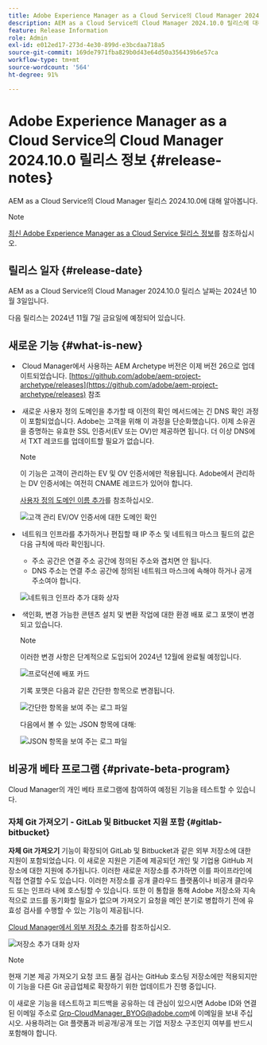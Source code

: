 ```yaml
---
title: Adobe Experience Manager as a Cloud Service의 Cloud Manager 2024.10.0 릴리스 정보
description: AEM as a Cloud Service의 Cloud Manager 2024.10.0 릴리스에 대해 알아봅니다.
feature: Release Information
role: Admin
exl-id: e012ed17-273d-4e30-899d-e3bcdaa718a5
source-git-commit: 169de7971fba829b0d43e64d50a356439b6e57ca
workflow-type: tm+mt
source-wordcount: '564'
ht-degree: 91%

---
```


# Adobe Experience Manager as a Cloud Service의 Cloud Manager 2024.10.0 릴리스 정보 {#release-notes}

AEM as a Cloud Service의 Cloud Manager 릴리스 2024.10.0에 대해 알아봅니다.

>[!NOTE]
>
>[최신 Adobe Experience Manager as a Cloud Service 릴리스 정보](/help/release-notes/release-notes-cloud/release-notes-current.md)를 참조하십시오.

## 릴리스 일자 {#release-date}

AEM as a Cloud Service의 Cloud Manager 2024.10.0 릴리스 날짜는 2024년 10월 3일입니다.

다음 릴리스는 2024년 11월 7일 금요일에 예정되어 있습니다.

## 새로운 기능 {#what-is-new}

* &#x200B;<!-- BOTH CS & AMS --> Cloud Manager에서 사용하는 AEM Archetype 버전은 이제 버전 26으로 업데이트되었습니다. [https://github.com/adobe/aem-project-archetype/releases](https://github.com/adobe/aem-project-archetype/releases) 참조

<!-- (CMGR-59817) -->

* &#x200B;<!-- CS ONLY --> 새로운 사용자 정의 도메인을 추가할 때 이전의 확인 메서드에는 긴 DNS 확인 과정이 포함되었습니다. Adobe는 고객을 위해 이 과정을 단순화했습니다. 이제 소유권을 증명하는 유효한 SSL 인증서(EV 또는 OV)만 제공하면 됩니다. 더 이상 DNS에서 TXT 레코드를 업데이트할 필요가 없습니다.

  >[!NOTE]
  >
  >이 기능은 고객이 관리하는 EV 및 OV 인증서에만 적용됩니다. Adobe에서 관리하는 DV 인증서에는 여전히 CNAME 레코드가 있어야 합니다.

  [사용자 정의 도메인 이름 추가](/help/implementing/cloud-manager/custom-domain-names/add-custom-domain-name.md)를 참조하십시오.

  ![고객 관리 EV/OV 인증서에 대한 도메인 확인](/help/implementing/cloud-manager/assets/verify-domain-customer-managed-step.png)

* &#x200B;<!-- CS ONLY --> 네트워크 인프라를 추가하거나 편집할 때 IP 주소 및 네트워크 마스크 필드의 값은 다음 규칙에 따라 확인됩니다.

   * 주소 공간은 연결 주소 공간에 정의된 주소와 겹치면 안 됩니다.
   * DNS 주소는 연결 주소 공간에 정의된 네트워크 마스크에 속해야 하거나 공개 주소여야 합니다.

  ![네트워크 인프라 추가 대화 상자](/help/implementing/cloud-manager/release-notes/assets/network-infrastructure-add.png)

* &#x200B;<!-- CS ONLY --> 색인화, 변경 가능한 콘텐츠 설치 및 변환 작업에 대한 환경 배포 로그 포맷이 변경되고 있습니다.

  >[!NOTE]
  >
  >이러한 변경 사항은 단계적으로 도입되어 2024년 12월에 완료될 예정입니다.

  ![프로덕션에 배포 카드](/help/implementing/cloud-manager/release-notes/assets/deploy-to-production-card.png)

  기록 포맷은 다음과 같은 간단한 항목으로 변경됩니다.

  ![간단한 항목을 보여 주는 로그 파일](/help/implementing/cloud-manager/release-notes/assets/log-file-simple-entry.png)

  다음에서 볼 수 있는 JSON 항목에 대해:

  ![JSON 항목을 보여 주는 로그 파일](/help/implementing/cloud-manager/release-notes/assets/log-file-json-entry.png)


## 비공개 베타 프로그램 {#private-beta-program}

Cloud Manager의 개인 베타 프로그램에 참여하여 예정된 기능을 테스트할 수 있습니다.

### 자체 Git 가져오기 - GitLab 및 Bitbucket 지원 포함 {#gitlab-bitbucket}

<!-- BOTH CS & AMS -->

**자체 Git 가져오기** 기능이 확장되어 GitLab 및 Bitbucket과 같은 외부 저장소에 대한 지원이 포함되었습니다. 이 새로운 지원은 기존에 제공되던 개인 및 기업용 GitHub 저장소에 대한 지원에 추가됩니다. 이러한 새로운 저장소를 추가하면 이를 파이프라인에 직접 연결할 수도 있습니다. 이러한 저장소를 공개 클라우드 플랫폼이나 비공개 클라우드 또는 인프라 내에 호스팅할 수 있습니다. 또한 이 통합을 통해 Adobe 저장소와 지속적으로 코드를 동기화할 필요가 없으며 가져오기 요청을 메인 분기로 병합하기 전에 유효성 검사를 수행할 수 있는 기능이 제공됩니다.

[Cloud Manager에서 외부 저장소 추가](/help/implementing/cloud-manager/managing-code/external-repositories.md)를 참조하십시오.

![저장소 추가 대화 상자](/help/implementing/cloud-manager/release-notes/assets/repositories-add-release-notes.png)

>[!NOTE]
>
>현재 기본 제공 가져오기 요청 코드 품질 검사는 GitHub 호스팅 저장소에만 적용되지만 이 기능을 다른 Git 공급업체로 확장하기 위한 업데이트가 진행 중입니다.

이 새로운 기능을 테스트하고 피드백을 공유하는 데 관심이 있으시면 Adobe ID와 연결된 이메일 주소로 [Grp-CloudManager_BYOG@adobe.com](mailto:Grp-CloudManager_BYOG@adobe.com)에 이메일을 보내 주십시오. 사용하려는 Git 플랫폼과 비공개/공개 또는 기업 저장소 구조인지 여부를 반드시 포함해야 합니다.


<!-- ## Bug fixes




## Known issues {#known-issues} -->

